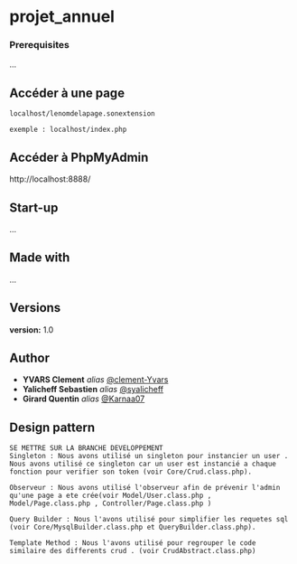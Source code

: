 # projet_annuel


### Prerequisites

...

## Accéder à une page 
```
localhost/lenomdelapage.sonextension

exemple : localhost/index.php
```
## Accéder à PhpMyAdmin
http://localhost:8888/

## Start-up

...

## Made with

...

## Versions

**version:** 1.0

## Author
* **YVARS Clement** _alias_ [@clement-Yvars](https://github.com/clement-Yvars)
* **Yalicheff Sebastien** _alias_ [@syalicheff](https://github.com/syalicheff)
* **Girard Quentin** _alias_ [@Karnaa07](https://github.com/Karnaa07)

## Design pattern

```
SE METTRE SUR LA BRANCHE DEVELOPPEMENT
Singleton : Nous avons utilisé un singleton pour instancier un user . Nous avons utilisé ce singleton car un user est instancié a chaque fonction pour verifier son token (voir Core/Crud.class.php).

Observeur : Nous avons utilisé l'observeur afin de prévenir l'admin qu'une page a ete crée(voir Model/User.class.php , Model/Page.class.php , Controller/Page.class.php )

Query Builder : Nous l'avons utilisé pour simplifier les requetes sql (voir Core/MysqlBuilder.class.php et QueryBuilder.class.php).

Template Method : Nous l'avons utilisé pour regrouper le code similaire des differents crud . (voir CrudAbstract.class.php)

```
